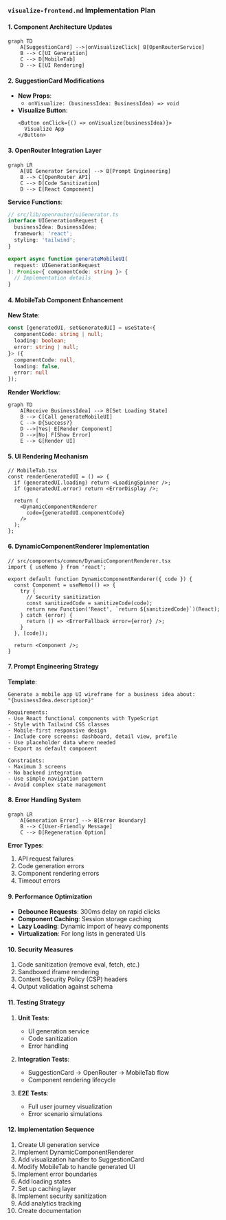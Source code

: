 ### `visualize-frontend.md` Implementation Plan

#### 1. Component Architecture Updates
```mermaid
graph TD
    A[SuggestionCard] -->|onVisualizeClick| B[OpenRouterService]
    B --> C[UI Generation]
    C --> D[MobileTab]
    D --> E[UI Rendering]
```

#### 2. SuggestionCard Modifications
- **New Props**:
  - `onVisualize: (businessIdea: BusinessIdea) => void`
- **Visualize Button**:
  ```tsx
  <Button onClick={() => onVisualize(businessIdea)}>
    Visualize App
  </Button>
  ```

#### 3. OpenRouter Integration Layer
```mermaid
graph LR
    A[UI Generator Service] --> B[Prompt Engineering]
    B --> C[OpenRouter API]
    C --> D[Code Sanitization]
    D --> E[React Component]
```

**Service Functions**:
```typescript
// src/lib/openrouter/uiGenerator.ts
interface UIGenerationRequest {
  businessIdea: BusinessIdea;
  framework: 'react';
  styling: 'tailwind';
}

export async function generateMobileUI(
  request: UIGenerationRequest
): Promise<{ componentCode: string }> {
  // Implementation details
}
```

#### 4. MobileTab Component Enhancement
**New State**:
```typescript
const [generatedUI, setGeneratedUI] = useState<{
  componentCode: string | null;
  loading: boolean;
  error: string | null;
}> ({
  componentCode: null,
  loading: false,
  error: null
});
```

**Render Workflow**:
```mermaid
graph TD
    A[Receive BusinessIdea] --> B[Set Loading State]
    B --> C[Call generateMobileUI]
    C --> D{Success?}
    D -->|Yes| E[Render Component]
    D -->|No| F[Show Error]
    E --> G[Render UI]
```

#### 5. UI Rendering Mechanism
```tsx
// MobileTab.tsx
const renderGeneratedUI = () => {
  if (generatedUI.loading) return <LoadingSpinner />;
  if (generatedUI.error) return <ErrorDisplay />;
  
  return (
    <DynamicComponentRenderer 
      code={generatedUI.componentCode} 
    />
  );
};
```

#### 6. DynamicComponentRenderer Implementation
```tsx
// src/components/common/DynamicComponentRenderer.tsx
import { useMemo } from 'react';

export default function DynamicComponentRenderer({ code }) {
  const Component = useMemo(() => {
    try {
      // Security sanitization
      const sanitizedCode = sanitizeCode(code);
      return new Function('React', `return ${sanitizedCode}`)(React);
    } catch (error) {
      return () => <ErrorFallback error={error} />;
    }
  }, [code]);

  return <Component />;
}
```

#### 7. Prompt Engineering Strategy
**Template**:
```
Generate a mobile app UI wireframe for a business idea about: 
"{businessIdea.description}"

Requirements:
- Use React functional components with TypeScript
- Style with Tailwind CSS classes
- Mobile-first responsive design
- Include core screens: dashboard, detail view, profile
- Use placeholder data where needed
- Export as default component

Constraints:
- Maximum 3 screens
- No backend integration
- Use simple navigation pattern
- Avoid complex state management
```

#### 8. Error Handling System
```mermaid
graph LR
    A[Generation Error] --> B[Error Boundary]
    B --> C[User-Friendly Message]
    C --> D[Regeneration Option]
```

**Error Types**:
1. API request failures
2. Code generation errors
3. Component rendering errors
4. Timeout errors

#### 9. Performance Optimization
- **Debounce Requests**: 300ms delay on rapid clicks
- **Component Caching**: Session storage caching
- **Lazy Loading**: Dynamic import of heavy components
- **Virtualization**: For long lists in generated UIs

#### 10. Security Measures
1. Code sanitization (remove eval, fetch, etc.)
2. Sandboxed iframe rendering
3. Content Security Policy (CSP) headers
4. Output validation against schema

#### 11. Testing Strategy
1. **Unit Tests**:
   - UI generation service
   - Code sanitization
   - Error handling

2. **Integration Tests**:
   - SuggestionCard → OpenRouter → MobileTab flow
   - Component rendering lifecycle

3. **E2E Tests**:
   - Full user journey visualization
   - Error scenario simulations

#### 12. Implementation Sequence
1. Create UI generation service
2. Implement DynamicComponentRenderer
3. Add visualization handler to SuggestionCard
4. Modify MobileTab to handle generated UI
5. Implement error boundaries
6. Add loading states
7. Set up caching layer
8. Implement security sanitization
9. Add analytics tracking
10. Create documentation

